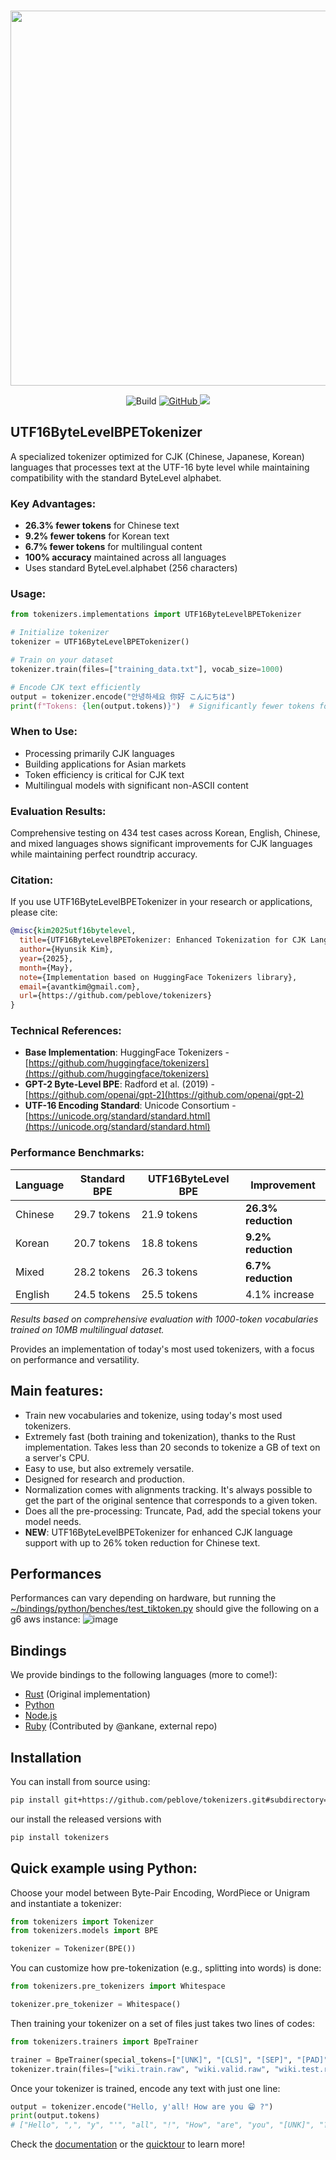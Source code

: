 <p align="center">
    <br>
    <img src="https://huggingface.co/landing/assets/tokenizers/tokenizers-logo.png" width="600"/>
    <br>
<p>
<p align="center">
    <img alt="Build" src="https://github.com/huggingface/tokenizers/workflows/Rust/badge.svg">
    <a href="https://github.com/huggingface/tokenizers/blob/main/LICENSE">
        <img alt="GitHub" src="https://img.shields.io/github/license/huggingface/tokenizers.svg?color=blue&cachedrop">
    </a>
    <a href="https://pepy.tech/project/tokenizers">
        <img src="https://pepy.tech/badge/tokenizers/week" />
    </a>
</p>

## UTF16ByteLevelBPETokenizer

A specialized tokenizer optimized for CJK (Chinese, Japanese, Korean) languages that processes text at the UTF-16 byte level while maintaining compatibility with the standard ByteLevel alphabet.

### Key Advantages:
- **26.3% fewer tokens** for Chinese text
- **9.2% fewer tokens** for Korean text  
- **6.7% fewer tokens** for multilingual content
- **100% accuracy** maintained across all languages
- Uses standard ByteLevel.alphabet (256 characters)

### Usage:
```python
from tokenizers.implementations import UTF16ByteLevelBPETokenizer

# Initialize tokenizer
tokenizer = UTF16ByteLevelBPETokenizer()

# Train on your dataset
tokenizer.train(files=["training_data.txt"], vocab_size=1000)

# Encode CJK text efficiently
output = tokenizer.encode("안녕하세요 你好 こんにちは")
print(f"Tokens: {len(output.tokens)}")  # Significantly fewer tokens for CJK text
```

### When to Use:
- Processing primarily CJK languages
- Building applications for Asian markets
- Token efficiency is critical for CJK text
- Multilingual models with significant non-ASCII content

### Evaluation Results:
Comprehensive testing on 434 test cases across Korean, English, Chinese, and mixed languages shows significant improvements for CJK languages while maintaining perfect roundtrip accuracy.

### Citation:
If you use UTF16ByteLevelBPETokenizer in your research or applications, please cite:

```bibtex
@misc{kim2025utf16bytelevel,
  title={UTF16ByteLevelBPETokenizer: Enhanced Tokenization for CJK Languages},
  author={Hyunsik Kim},
  year={2025},
  month={May},
  note={Implementation based on HuggingFace Tokenizers library},
  email={avantkim@gmail.com},
  url={https://github.com/peblove/tokenizers}
}
```

### Technical References:
- **Base Implementation**: HuggingFace Tokenizers - [https://github.com/huggingface/tokenizers](https://github.com/huggingface/tokenizers)
- **GPT-2 Byte-Level BPE**: Radford et al. (2019) - [https://github.com/openai/gpt-2](https://github.com/openai/gpt-2)
- **UTF-16 Encoding Standard**: Unicode Consortium - [https://unicode.org/standard/standard.html](https://unicode.org/standard/standard.html)

### Performance Benchmarks:
| Language | Standard BPE | UTF16ByteLevel BPE | Improvement |
|----------|-------------|-------------------|-------------|
| Chinese  | 29.7 tokens | 21.9 tokens | **26.3% reduction** |
| Korean   | 20.7 tokens | 18.8 tokens | **9.2% reduction** |
| Mixed    | 28.2 tokens | 26.3 tokens | **6.7% reduction** |
| English  | 24.5 tokens | 25.5 tokens | 4.1% increase |

*Results based on comprehensive evaluation with 1000-token vocabularies trained on 10MB multilingual dataset.*

Provides an implementation of today's most used tokenizers, with a focus on performance and
versatility.

## Main features:

 - Train new vocabularies and tokenize, using today's most used tokenizers.
 - Extremely fast (both training and tokenization), thanks to the Rust implementation. Takes
   less than 20 seconds to tokenize a GB of text on a server's CPU.
 - Easy to use, but also extremely versatile.
 - Designed for research and production.
 - Normalization comes with alignments tracking. It's always possible to get the part of the
   original sentence that corresponds to a given token.
 - Does all the pre-processing: Truncate, Pad, add the special tokens your model needs.
 - **NEW**: UTF16ByteLevelBPETokenizer for enhanced CJK language support with up to 26% token reduction for Chinese text.

## Performances
Performances can vary depending on hardware, but running the [~/bindings/python/benches/test_tiktoken.py](bindings/python/benches/test_tiktoken.py) should give the following on a g6 aws instance:
![image](https://github.com/user-attachments/assets/2b913d4b-e488-4cbc-b542-f90a6c40643d)


## Bindings

We provide bindings to the following languages (more to come!):
  - [Rust](https://github.com/huggingface/tokenizers/tree/main/tokenizers) (Original implementation)
  - [Python](https://github.com/huggingface/tokenizers/tree/main/bindings/python)
  - [Node.js](https://github.com/huggingface/tokenizers/tree/main/bindings/node)
  - [Ruby](https://github.com/ankane/tokenizers-ruby) (Contributed by @ankane, external repo)

## Installation

You can install from source using:
```bash
pip install git+https://github.com/peblove/tokenizers.git#subdirectory=bindings/python
```

our install the released versions with

```bash
pip install tokenizers
```
 
## Quick example using Python:

Choose your model between Byte-Pair Encoding, WordPiece or Unigram and instantiate a tokenizer:

```python
from tokenizers import Tokenizer
from tokenizers.models import BPE

tokenizer = Tokenizer(BPE())
```

You can customize how pre-tokenization (e.g., splitting into words) is done:

```python
from tokenizers.pre_tokenizers import Whitespace

tokenizer.pre_tokenizer = Whitespace()
```

Then training your tokenizer on a set of files just takes two lines of codes:

```python
from tokenizers.trainers import BpeTrainer

trainer = BpeTrainer(special_tokens=["[UNK]", "[CLS]", "[SEP]", "[PAD]", "[MASK]"])
tokenizer.train(files=["wiki.train.raw", "wiki.valid.raw", "wiki.test.raw"], trainer=trainer)
```

Once your tokenizer is trained, encode any text with just one line:
```python
output = tokenizer.encode("Hello, y'all! How are you 😁 ?")
print(output.tokens)
# ["Hello", ",", "y", "'", "all", "!", "How", "are", "you", "[UNK]", "?"]
```

Check the [documentation](https://huggingface.co/docs/tokenizers/index)
or the [quicktour](https://huggingface.co/docs/tokenizers/quicktour) to learn more!

